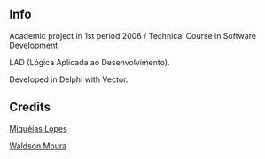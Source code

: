 ## Info
Academic project in 1st period 2006 / Technical Course in Software Development

LAD (Lógica Aplicada ao Desenvolvimento).

Developed in Delphi with Vector.

## Credits
[Miquéias Lopes](mailto:miqueias.lopes@gmail.com)

[Waldson Moura](mailto:mourawaldson@gmail.com)